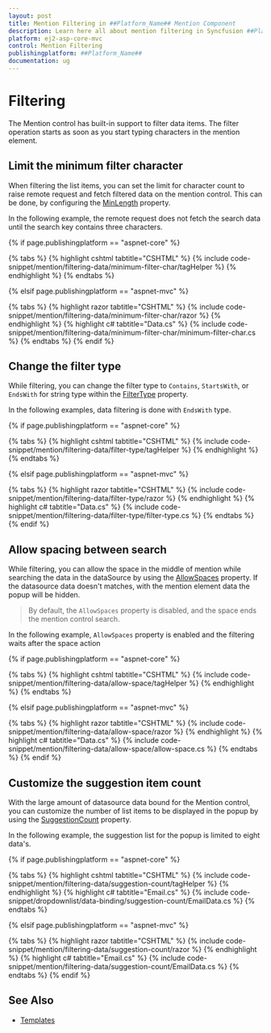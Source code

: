 ```yaml
---
layout: post
title: Mention Filtering in ##Platform_Name## Mention Component
description: Learn here all about mention filtering in Syncfusion ##Platform_Name## Mention component of Syncfusion Essential JS 2 and more.
platform: ej2-asp-core-mvc
control: Mention Filtering
publishingplatform: ##Platform_Name##
documentation: ug
---
```


# Filtering

The Mention control has built-in support to filter data items. The filter operation starts as soon as you start typing characters in the mention element.

## Limit the minimum filter character

When filtering the list items, you can set the limit for character count to raise remote request and fetch filtered data on the mention control. This can be done, by configuring the [MinLength](https://help.syncfusion.com/cr/aspnetmvc-js2/Syncfusion.EJ2.DropDowns.Mention.html#Syncfusion_EJ2_DropDowns_Mention_MinLength) property.

In the following example, the remote request does not fetch the search data until the search key contains three characters.

{% if page.publishingplatform == "aspnet-core" %}

{% tabs %}
{% highlight cshtml tabtitle="CSHTML" %}
{% include code-snippet/mention/filtering-data/minimum-filter-char/tagHelper %}
{% endhighlight %}
{% endtabs %}

{% elsif page.publishingplatform == "aspnet-mvc" %}

{% tabs %}
{% highlight razor tabtitle="CSHTML" %}
{% include code-snippet/mention/filtering-data/minimum-filter-char/razor %}
{% endhighlight %}
{% highlight c# tabtitle="Data.cs" %}
{% include code-snippet/mention/filtering-data/minimum-filter-char/minimum-filter-char.cs %}
{% endtabs %}
{% endif %}

## Change the filter type

While filtering, you can change the filter type to `Contains`, `StartsWith`, or `EndsWith` for string type within the [FilterType](https://help.syncfusion.com/cr/aspnetmvc-js2/Syncfusion.EJ2.DropDowns.Mention.html#Syncfusion_EJ2_DropDowns_Mention_FilterType) property.

In the following examples, data filtering is done with `EndsWith` type.

{% if page.publishingplatform == "aspnet-core" %}

{% tabs %}
{% highlight cshtml tabtitle="CSHTML" %}
{% include code-snippet/mention/filtering-data/filter-type/tagHelper %}
{% endhighlight %}
{% endtabs %}

{% elsif page.publishingplatform == "aspnet-mvc" %}

{% tabs %}
{% highlight razor tabtitle="CSHTML" %}
{% include code-snippet/mention/filtering-data/filter-type/razor %}
{% endhighlight %}
{% highlight c# tabtitle="Data.cs" %}
{% include code-snippet/mention/filtering-data/filter-type/filter-type.cs %}
{% endtabs %}
{% endif %}

## Allow spacing between search

While filtering, you can allow the space in the middle of mention while searching the data in the dataSource by using the [AllowSpaces](https://help.syncfusion.com/cr/aspnetmvc-js2/Syncfusion.EJ2.DropDowns.Mention.html#Syncfusion_EJ2_DropDowns_Mention_AllowSpaces) property. If the datasource data doesn't matches, with the mention element data the popup will be hidden.

> By default, the `AllowSpaces` property is disabled, and the space ends the mention control search.

In the following example, `AllowSpaces` property is enabled and the filtering waits after the space action

{% if page.publishingplatform == "aspnet-core" %}

{% tabs %}
{% highlight cshtml tabtitle="CSHTML" %}
{% include code-snippet/mention/filtering-data/allow-space/tagHelper %}
{% endhighlight %}
{% endtabs %}

{% elsif page.publishingplatform == "aspnet-mvc" %}

{% tabs %}
{% highlight razor tabtitle="CSHTML" %}
{% include code-snippet/mention/filtering-data/allow-space/razor %}
{% endhighlight %}
{% highlight c# tabtitle="Data.cs" %}
{% include code-snippet/mention/filtering-data/allow-space/allow-space.cs %}
{% endtabs %}
{% endif %}

## Customize the suggestion item count

With the large amount of datasource data bound for the Mention control, you can customize the number of list items to be displayed in the popup by using the [SuggestionCount](https://help.syncfusion.com/cr/aspnetmvc-js2/Syncfusion.EJ2.DropDowns.Mention.html#Syncfusion_EJ2_DropDowns_Mention_SuggestionCount) property.

In the following example, the suggestion list for the popup is limited to eight data's.

{% if page.publishingplatform == "aspnet-core" %}

{% tabs %}
{% highlight cshtml tabtitle="CSHTML" %}
{% include code-snippet/mention/filtering-data/suggestion-count/tagHelper %}
{% endhighlight %}
{% highlight c# tabtitle="Email.cs" %}
{% include code-snippet/dropdownlist/data-binding/suggestion-count/EmailData.cs %}
{% endtabs %}

{% elsif page.publishingplatform == "aspnet-mvc" %}

{% tabs %}
{% highlight razor tabtitle="CSHTML" %}
{% include code-snippet/mention/filtering-data/suggestion-count/razor %}
{% endhighlight %}
{% highlight c# tabtitle="Email.cs" %}
{% include code-snippet/mention/filtering-data/suggestion-count/EmailData.cs %}
{% endtabs %}
{% endif %}

## See Also

* [Templates](./template)

